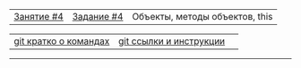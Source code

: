 
|                                                                                   	|                                                                            	|                                                       	|
|-----------------------------------------------------------------------------------	|----------------------------------------------------------------------------	|-------------------------------------------------------	|
| [Занятие #4](https://rawgit.com/smershik/tms-jsb/master/04/cls/index.html) 	        | [Задание #4](https://github.com/smershik/tms-jsb/tree/master/04/ht) 	        | Объекты, методы объектов, this	|




|                                                                                   	|                                                                            	|                                                       	|
|-----------------------------------------------------------------------------------	|----------------------------------------------------------------------------	|-------------------------------------------------------	|
| [git кратко о командах](https://rawgit.com/smershik/tms-jsb/master/git-starter/index.html)| [git ссылки и инструкции](https://github.com/smershik/tms-jsb/tree/master/git-starter) 

---

